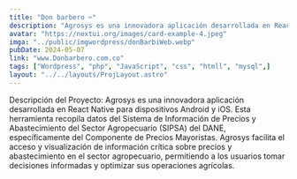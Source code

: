 ```yaml
---
title: "Don barbero ✂️"
description: "Agrosys es una innovadora aplicación desarrollada en React Native para dispositivos Android y iOS. Esta herramienta recopila"
avatar: "https://nextui.org/images/card-example-4.jpeg"
imga: "../public/imgwordpress/donBarbiWeb.webp"
pubDate: 2024-05-07
link: "www.Donbarbero.com.co"
tags: ["Wordpress", "php", "JavaScript", "css", "htmll", "mysql",]
layout: "../../layouts/ProjLayout.astro"
---
```

Descripción del Proyecto:
Agrosys es una innovadora aplicación desarrollada en React Native para dispositivos Android y iOS. Esta herramienta recopila datos del Sistema de Información de Precios y Abastecimiento del Sector Agropecuario (SIPSA) del DANE, específicamente del Componente de Precios Mayoristas. Agrosys facilita el acceso y visualización de información crítica sobre precios y abastecimiento en el sector agropecuario, permitiendo a los usuarios tomar decisiones informadas y optimizar sus operaciones agrícolas.
